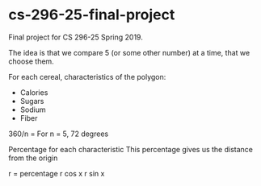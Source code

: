 # cs-296-25-final-project
Final project for CS 296-25 Spring 2019.

The idea is that we compare 5 (or some other number) at a time, that we choose them.

For each cereal, characteristics of the polygon:

- Calories
- Sugars
- Sodium
- Fiber
<!-- - Protein -->

360/n = For n = 5, 72 degrees

Percentage for each characteristic
This percentage gives us the distance from the origin

r = percentage
r cos x
r sin x